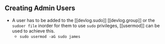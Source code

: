 
## Creating Admin Users

- A user has to be added to the [[devlog.sudo]] [[devlog.group]] or the `sudoer file` inorder for them to use `sudo` privileges, [[usermod]] can be used to achieve this.
  - `sudo usermod -aG sudo james`
